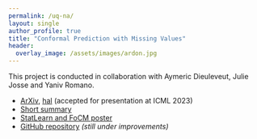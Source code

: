 ```yaml
---
permalink: /uq-na/
layout: single
author_profile: true
title: "Conformal Prediction with Missing Values"
header:
  overlay_image: /assets/images/ardon.jpg
---
```


This project is conducted in collaboration with Aymeric Dieuleveut, Julie Josse and Yaniv Romano.

- [ArXiv](https://arxiv.org/abs/2306.02732), [hal](https://hal.science/hal-03896384) (accepted for presentation at ICML 2023)
- [Short summary](http://mzaffran.github.io/assets/files/Posters/cp_na_summary.pdf)
- [StatLearn and FoCM poster](http://mzaffran.github.io/assets/files/Posters/cp_na_statlearn_poster.pdf)
- [GitHub repository](https://github.com/mzaffran/ConformalPredictionMissingValues) _(still under improvements)_
